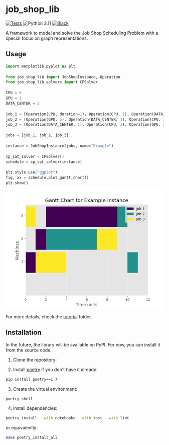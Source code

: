 # job_shop_lib
[![Tests](https://github.com/Pabloo22/job_shop_lib/actions/workflows/tests.yaml/badge.svg)](https://github.com/Pabloo22/job_shop_lib/actions/workflows/tests.yaml)
![Python 3.11](https://img.shields.io/badge/python-3.11-3776AB)
[![Black](https://img.shields.io/badge/code%20style-black-000000.svg)](https://github.com/psf/black)

A framework to model and solve the Job Shop Scheduling Problem with a special focus on graph representations.

## Usage
```python
import matplotlib.pyplot as plt

from job_shop_lib import JobShopInstance, Operation
from job_shop_lib.solvers import CPSolver

CPU = 0
GPU = 1
DATA_CENTER = 2

job_1 = [Operation(CPU, duration=1), Operation(GPU, 1), Operation(DATA_CENTER, 7)]
job_2 = [Operation(GPU, 5), Operation(DATA_CENTER, 1), Operation(CPU, 1)]
job_3 = [Operation(DATA_CENTER, 1), Operation(CPU, 3), Operation(GPU, 2)]

jobs = [job_1, job_2, job_3]

instance = JobShopInstance(jobs, name="Example")

cp_sat_solver = CPSolver()
schedule = cp_sat_solver(instance)

plt.style.use("ggplot")
fig, ax = schedule.plot_gantt_chart()
plt.show()
```
![Example Gannt Chart](example_gantt_chart.png)

For more details, check the [tutorial](tutorial) folder.
## Installation

In the future, the library will be available on PyPI. For now, you can install it from the source code.

1. Clone the repository:

2. Install [poetry](https://python-poetry.org/docs/) if you don't have it already:
```bash
pip install poetry==1.7
```
3. Create the virtual environment:
```bash
poetry shell
```
4. Install dependencies:
```bash
poetry install --with notebooks --with test --with lint
```
or equivalently:
```bash
make poetry_install_all 
```
